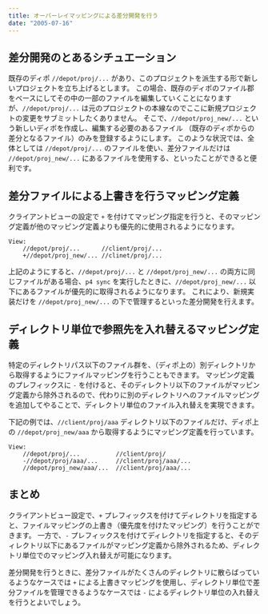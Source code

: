 ```yaml
---
title: オーバーレイマッピングによる差分開発を行う
date: "2005-07-16"
---
```


差分開発のとあるシチュエーション
----

既存のディポ `//depot/proj/...` があり、このプロジェクトを派生する形で新しいプロジェクトを立ち上げるとします。
この場合、既存のディポのファイル郡をベースにしてその中の一部のファイルを編集していくことになりますが、`//depot/proj/...` は元のプロジェクトの本線なのでここに新規プロジェクトの変更をサブミットしたくありません。
そこで、`//depot/proj_new/...` という新しいディポを作成し、編集する必要のあるファイル （既存のディポからの差分となるファイル）のみを登録するようにします。
このような状況では、全体としては `//depot/proj/...` のファイルを使い、差分ファイルだけは `//depot/proj_new/...` にあるファイルを使用する、といったことができると便利です。


差分ファイルによる上書きを行うマッピング定義
----

クライアントビューの設定で `+` を付けてマッピング指定を行うと、そのマッピング定義が他のマッピング定義よりも優先的に使用されるようになります。

~~~
View:
	//depot/proj/...      //client/proj/...
	+//depot/proj_new/... //clinet/proj/...
~~~

上記のようにすると、`//depot/proj/...` と `//depot/proj_new/...` の両方に同じファイルがある場合、`p4 sync` を実行したときに、`//depot/proj_new/...` 以下にあるファイルが優先的に取得されるようになります。
これにより、新規実装だけを `//depot/proj_new/...` の下で管理するといった差分開発を行えます。


ディレクトリ単位で参照先を入れ替えるマッピング定義
----

特定のディレクトリパス以下のファイル群を、（ディポ上の）別ディレクトリから取得するようにファイルマッピングを行うこともできます。
マッピング定義のプレフィックスに `-` を付けると、そのディレクトリ以下のファイルがマッピング定義から除外されるので、代わりに別のディレクトリへのファイルマッピングを追加してやることで、ディレクトリ単位のファイル入れ替えを実現できます。

下記の例では、`//client/proj/aaa` ディレクトリ以下のファイルだけ、ディポ上の `//depot/proj_new/aaa` から取得するようにマッピング定義を行っています。

~~~
View:
	//depot/proj/...          //client/proj/
	-//depot/proj/aaa/...     //client/proj/aaa/...
	//depot/proj_new/aaa/...  //client/proj/aaa/...
~~~

まとめ
----

クライアントビュー設定で、`+` プレフィックスを付けてディレクトリを指定すると、ファイルマッピングの上書き（優先度を付けたマッピング）を行うことができます。
一方で、`-` プレフィックスを付けてディレクトリを指定すると、そのディレクトリ以下にあるファイルがマッピング定義から除外されるため、ディレクトリ単位でのマッピング入れ替えが可能になります。

差分開発を行うときに、差分ファイルがたくさんのディレクトリに散らばっているようなケースでは `+` による上書きマッピングを使用し、ディレクトリ単位で差分ファイルを管理できるようなケースでは `-` によるディレクトリ単位の入れ替えを行うとよいでしょう。

